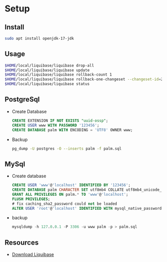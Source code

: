 # Setup

## Install

```bash
sudo apt install openjdk-17-jdk
```

## Usage

```bash
$HOME/local/liquibase/liquibase drop-all
$HOME/local/liquibase/liquibase update
$HOME/local/liquibase/liquibase rollback-count 1
$HOME/local/liquibase/liquibase rollback-one-changeset --changeset-id=20220513111322
$HOME/local/liquibase/liquibase status
```

## PostgreSql

- Create Database

  ```sql
  CREATE EXTENSION IF NOT EXISTS "uuid-ossp";
  CREATE USER www WITH PASSWORD '123456';
  CREATE DATABASE palm WITH ENCODING = 'UTF8' OWNER www;
  ```

- Backup

  ```bash
  pg_dump -U postgres -O --inserts palm -f palm.sql
  ```

## MySql

- Create database

  ```sql
  CREATE USER 'www'@'localhost' IDENTIFIED BY '123456';
  CREATE DATABASE palm CHARACTER SET utf8mb4 COLLATE utf8mb4_unicode_ci;
  GRANT ALL PRIVILEGES ON palm.* TO 'www'@'localhost';
  FLUSH PRIVILEGES;
  # fix caching_sha2_password could not be loaded
  ALTER USER 'root'@'localhost' IDENTIFIED WITH mysql_native_password BY 'change-me'
  ```

- backup

  ```sql
  mysqldump -h 127.0.0.1 -P 3306 -u www palm -p > palm.sql
  ```

## Resources

- [Download Liquibase](https://www.liquibase.com/download)
